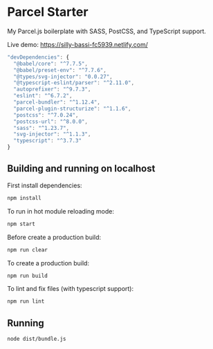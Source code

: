 # Parcel Starter

My Parcel.js boilerplate with SASS, PostCSS, and TypeScript support.

Live demo: https://silly-bassi-fc5939.netlify.com/

```js
"devDependencies": {
  "@babel/core": "^7.7.5",
  "@babel/preset-env": "^7.7.6",
  "@types/svg-injector": "0.0.27",
  "@typescript-eslint/parser": "^2.11.0",
  "autoprefixer": "^9.7.3",
  "eslint": "^6.7.2",
  "parcel-bundler": "^1.12.4",
  "parcel-plugin-structurize": "^1.1.6",
  "postcss": "^7.0.24",
  "postcss-url": "^8.0.0",
  "sass": "^1.23.7",
  "svg-injector": "^1.1.3",
  "typescript": "^3.7.3"
}
```

## Building and running on localhost

First install dependencies:

```sh
npm install
```

To run in hot module reloading mode:

```sh
npm start
```

Before create a production build:

```sh
npm run clear
```

To create a production build:

```sh
npm run build
```

To lint and fix files (with typescript support):

```sh
npm run lint
```

## Running

```sh
node dist/bundle.js
```
